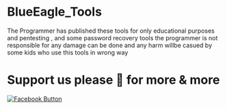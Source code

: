 # BlueEagle_Tools
The Programmer has published these tools for only educational purposes and pentesting , and some password recovery tools 
the programmer is not responsible for any damage can be done and any harm willbe casued by some kids who use this tools in wrong way
# Support us please 🥰 for more & more  

[![Facebook Button](https://raw.githubusercontent.com/SaherBlueEagle/XPR-2020-Free/master/facebook_button.png)](https://www.facebook.com/NsBleeD/posts/)
